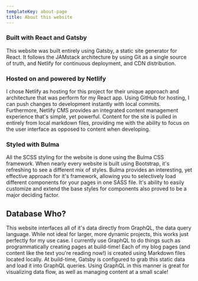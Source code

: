 ```yaml
---
templateKey: about-page
title: About this website
---
```

### Built with React and Gatsby

This website was built entirely using Gatsby, a static site generator for React. It follows the JAMstack architecture by using Git as a single source of truth, and Netlify for continuous deployment, and CDN distribution.

### Hosted on and powered by Netlify

I chose Netlify as hosting for this project for their unique approach and architecture that was perform for my React app. Using GitHub for hosting, I can push changes to development instantly with local commits. Furthermore, Netlify CMS provides an integrated content management experience that's simple, yet powerful. Content for the site is pulled in entirely from local markdown files, providing me with the ability to focus on the user interface as opposed to content when developing. 

### Styled with Bulma

All the SCSS styling for the website is done using the Bulma CSS framework. When nearly every website is built using Bootstrap, it's refreshing to see a different mix of styles. Bulma provides an interesting, yet effective approach for it's framework, allowing you to selectively load different components for your pages in one SASS file. It's ability to easily customize and extend the base styles for components also proved to be a major deciding factor.

## Database Who?

This website interfaces all of it's data directly from GraphQL, the data query language. While not ideal for larger, more dynamic projects, this works just perfectly for my use case. I currently use GraphQL to do things such as programmatically creating pages at build-time! Each of my blog pages (and content like the text you're reading now!) is created using Markdown files located locally. At build-time, Gatsby is configured to grab this static data and load it into GraphQL queries. Using GraphQL in this manner is great for visualizing data flow, as well as managing content at a small scale!
